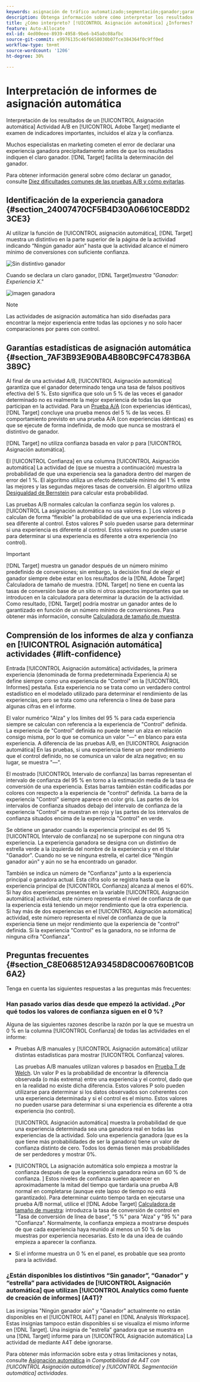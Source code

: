 ```yaml
---
keywords: asignación de tráfico automatizado;segmentación;ganador;garantía estadística;confianza;determinar ganador;alza;confianza;predeterminado;experiencia predeterminada;asignación automática;asignación automática
description: Obtenga información sobre cómo interpretar los resultados de un [!UICONTROL Asignación automática] Actividad A/B en Adobe [!DNL Target] mediante el examen de indicadores importantes, incluidos el alza y la confianza.
title: ¿Cómo interpreto? [!UICONTROL Asignación automática] ¿Informes?
feature: Auto-Allocate
exl-id: 4ed00eee-8939-4958-9be6-b45a8c08afbc
source-git-commit: e9976135c46f6658030b07fce384364f0c9ff0ed
workflow-type: tm+mt
source-wordcount: '1206'
ht-degree: 30%

---
```


# Interpretación de informes de asignación automática

Interpretación de los resultados de un [!UICONTROL Asignación automática] Actividad A/B en [!UICONTROL Adobe Target] mediante el examen de indicadores importantes, incluidos el alza y la confianza.

Muchos especialistas en marketing cometen el error de declarar una experiencia ganadora precipitadamente antes de que los resultados indiquen el claro ganador. [!DNL Target] facilita la determinación del ganador.

Para obtener información general sobre cómo declarar un ganador, consulte [Diez dificultades comunes de las pruebas A/B y cómo evitarlas](/help/main/c-activities/t-test-ab/common-ab-testing-pitfalls.md).

## Identificación de la experiencia ganadora {#section_24007470CF5B4D30A06610CE8DD23CE3}

Al utilizar la función de [!UICONTROL asignación automática], [!DNL Target] muestra un distintivo en la parte superior de la página de la actividad indicando “Ningún ganador aún” hasta que la actividad alcance el número mínimo de conversiones con suficiente confianza.

![Sin distintivo ganador](/help/main/c-activities/automated-traffic-allocation/assets/no-winner.png)

Cuando se declara un claro ganador, [!DNL Target]*muestra &quot;Ganador: Experiencia X*.&quot;

![imagen ganadora](assets/winner.png)

>[!NOTE]
>
>Las actividades de asignación automática han sido diseñadas para encontrar la mejor experiencia entre todas las opciones y no solo hacer comparaciones por pares con control.

## Garantías estadísticas de asignación automática {#section_7AF3B93E90BA4B80BC9FC4783B6A389C}

Al final de una actividad A/B, [!UICONTROL Asignación automática] garantiza que el ganador determinado tenga una tasa de falsos positivos efectiva del 5 %. Esto significa que solo un 5 % de las veces el ganador determinado no es realmente la mejor experiencia de todas las que participan en la actividad. Para un [Prueba A/A](/help/main/c-activities/t-test-ab/aa-testing.md) (con experiencias idénticas), [!DNL Target] concluye una prueba menos del 5 % de las veces. El comportamiento previsto en una prueba A/A (con experiencias idénticas) es que se ejecute de forma indefinida, de modo que nunca se mostrará el distintivo de ganador.

[!DNL Target] no utiliza confianza basada en valor p para [!UICONTROL Asignación automática].

El [!UICONTROL Confianza] en una columna [!UICONTROL Asignación automática] La actividad de (que se muestra a continuación) muestra la probabilidad de que una experiencia sea la ganadora dentro del margen de error del 1 %. El algoritmo utiliza un efecto detectable mínimo del 1 % entre las mejores y las segundas mejores tasas de conversión. El algoritmo utiliza [Desigualdad de Bernstein](https://en.wikipedia.org/wiki/Bernstein_inequalities_%28probability_theory%29) para calcular esta probabilidad.

Las pruebas A/B normales calculan la confianza según los valores p. [!UICONTROL La asignación automática no usa valores p. ] Los valores p calculan de forma “flexible” la probabilidad de que una experiencia indicada sea diferente al control. Estos valores P solo pueden usarse para determinar si una experiencia es diferente al control. Estos valores no pueden usarse para determinar si una experiencia es diferente a otra experiencia (no control).

>[!IMPORTANT]
>
>[!DNL Target] muestra un ganador después de un número mínimo predefinido de conversiones; sin embargo, la decisión final de elegir el ganador siempre debe estar en los resultados de la [!DNL Adobe Target] Calculadora de tamaño de muestra. [!DNL Target] no tiene en cuenta las tasas de conversión base de un sitio ni otros aspectos importantes que se introducen en la calculadora para determinar la duración de la actividad. Como resultado, [!DNL Target] podría mostrar un ganador antes de lo garantizado en función de un número mínimo de conversiones. Para obtener más información, consulte [Calculadora de tamaño de muestra](/help/main/c-activities/t-test-ab/sample-size-determination.md#section_6B8725BD704C4AFE939EF2A6B6E834E6).

## Comprensión de los informes de alza y confianza en [!UICONTROL Asignación automática] actividades {#lift-confidence}

Entrada [!UICONTROL Asignación automática] actividades, la primera experiencia (denominada de forma predeterminada Experiencia A) se define siempre como una experiencia de &quot;Control&quot; en la [!UICONTROL Informes] pestaña. Esta experiencia no se trata como un verdadero control estadístico en el modelado utilizado para determinar el rendimiento de las experiencias, pero se trata como una referencia o línea de base para algunas cifras en el informe.

El valor numérico &quot;Alza&quot; y los límites del 95 % para cada experiencia siempre se calculan con referencia a la experiencia de &quot;Control&quot; definida. La experiencia de &quot;Control&quot; definida no puede tener un alza en relación consigo misma, por lo que se comunica un valor &quot;—&quot; en blanco para esta experiencia. A diferencia de las pruebas A/B, en [!UICONTROL Asignación automática] En las pruebas, si una experiencia tiene un peor rendimiento que el control definido, no se comunica un valor de alza negativo; en su lugar, se muestra &quot;—&quot;.

El mostrado [!UICONTROL Intervalo de confianza] las barras representan el intervalo de confianza del 95 % en torno a la estimación media de la tasa de conversión de una experiencia. Estas barras también están codificadas por colores con respecto a la experiencia de &quot;control&quot; definida. La barra de la experiencia &quot;Control&quot; siempre aparece en color gris. Las partes de los intervalos de confianza situados debajo del intervalo de confianza de la experiencia &quot;Control&quot; se muestran en rojo y las partes de los intervalos de confianza situados encima de la experiencia &quot;Control&quot; en verde.

Se obtiene un ganador cuando la experiencia principal es del 95 % [!UICONTROL Intervalo de confianza] no se superpone con ninguna otra experiencia. La experiencia ganadora se designa con un distintivo de estrella verde a la izquierda del nombre de la experiencia y en el titular &quot;Ganador&quot;. Cuando no se ve ninguna estrella, el cartel dice &quot;Ningún ganador aún&quot; y aún no se ha encontrado un ganador.

También se indica un número de &quot;Confianza&quot; junto a la experiencia principal o ganadora actual. Esta cifra solo se registra hasta que la experiencia principal de [!UICONTROL Confianza] alcanza al menos el 60%. Si hay dos experiencias presentes en la variable [!UICONTROL Asignación automática] actividad, este número representa el nivel de confianza de que la experiencia está teniendo un mejor rendimiento que la otra experiencia. Si hay más de dos experiencias en el [!UICONTROL Asignación automática] actividad, este número representa el nivel de confianza de que la experiencia tiene un mejor rendimiento que la experiencia de &quot;control&quot; definida. Si la experiencia &quot;Control&quot; es la ganadora, no se informa de ninguna cifra &quot;Confianza&quot;.

## Preguntas frecuentes {#section_C8E068512A93458D8C006760B1C0B6A2}

Tenga en cuenta las siguientes respuestas a las preguntas más frecuentes:

### Han pasado varios días desde que empezó la actividad. ¿Por qué todos los valores de confianza siguen en el 0 %?

Alguna de las siguientes razones describe la razón por la que se muestra un 0 % en la columna [!UICONTROL Confianza] de todas las actividades en el informe:

* Pruebas A/B manuales y [!UICONTROL Asignación automática] utilizar distintas estadísticas para mostrar [!UICONTROL Confianza] valores.

  Las pruebas A/B manuales utilizan valores p basados en [Prueba T de Welch](https://en.wikipedia.org/wiki/Welch%27s_t-test). Un valor P es la probabilidad de encontrar la diferencia observada (o más extrema) entre una experiencia y el control, dado que en la realidad no existe dicha diferencia. Estos valores P solo pueden utilizarse para determinar si los datos observados son coherentes con una experiencia determinada y si el control es el mismo. Estos valores no pueden usarse para determinar si una experiencia es diferente a otra experiencia (no control).

  [!UICONTROL Asignación automática] muestra la probabilidad de que una experiencia determinada sea una ganadora real en todas las experiencias de la actividad. Solo una experiencia ganadora (que es la que tiene más probabilidades de ser la ganadora) tiene un valor de confianza distinto de cero. Todos los demás tienen más probabilidades de ser perdedores y mostrar 0%.

* [!UICONTROL La asignación automática solo empieza a mostrar la confianza después de que la experiencia ganadora reúna un 60 % de confianza. ] Estos niveles de confianza suelen aparecer en aproximadamente la mitad del tiempo que tardaría una prueba A/B normal en completarse (aunque este lapso de tiempo no está garantizado). Para determinar cuánto tiempo tarda en ejecutarse una prueba A/B normal, utilice el [!DNL Adobe Target] [Calculadora de tamaño de muestra](/help/main/c-activities/t-test-ab/sample-size-determination.md#section_6B8725BD704C4AFE939EF2A6B6E834E6): introduzca la tasa de conversión de control en &quot;Tasa de conversión de línea de base&quot;, &quot;5 %&quot; para &quot;Alza&quot; y &quot;95 %&quot; para &quot;Confianza&quot;. Normalmente, la confianza empieza a mostrarse después de que cada experiencia haya reunido al menos un 50 % de las muestras por experiencia necesarias. Esto le da una idea de cuándo empieza a aparecer la confianza.

* Si el informe muestra un 0 % en el panel, es probable que sea pronto para la actividad.

### ¿Están disponibles los distintivos “Sin ganador”, “Ganador” y “estrella” para actividades de [!UICONTROL Asignación automática] que utilizan [!UICONTROL Analytics como fuente de creación de informes] (A4T)?

Las insignias &quot;Ningún ganador aún&quot; y &quot;Ganador&quot; actualmente no están disponibles en el [!UICONTROL A4T] panel en [!DNL Analysis Workspace]. Estas insignias tampoco están disponibles si se visualiza el mismo informe en [!DNL Target]. Una insignia de &quot;estrella&quot; ganadora que se muestra en una [!DNL Target] informe para un [!UICONTROL Asignación automática] La actividad de mediante A4T debe ignorarse.

Para obtener más información sobre esta y otras limitaciones y notas, consulte [Asignación automática](/help/main/c-integrating-target-with-mac/a4t/a4t-at-aa.md#aa) in *Compatibilidad de A4T con [!UICONTROL Asignación automática] y [!UICONTROL Segmentación automática] actividades*.



